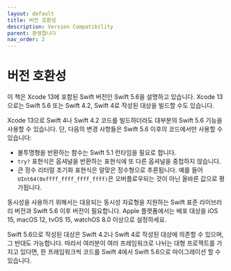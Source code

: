 ```yaml
---
layout: default
title: 버전 호환성
description: Version Compatibility
parent: 환영합니다
nav_order: 2
---
```


# 버전 호환성

이 책은 Xcode 13에 포함된 Swift 버전인 Swift 5.6을 설명하고 있습니다. Xcode 13으로는 Swift 5.6 또는 Swift 4.2, Swift 4로 작성된 대상을 빌드할 수도 있습니다.

Xcode 13으로 Swift 4나 Swift 4.2 코드를 빌드하더라도 대부분의 Swift 5.6 기능을 사용할 수 있습니다. 단, 다음의 변경 사항들은 Swift 5.6 이후의 코드에서만 사용할 수 있습니다:

* 불투명형을 반환하는 함수는 Swift 5.1 런타임을 필요로 합니다.
* `try?` 표현식은 옵셔널을 반환하는 표현식에 또 다른 옵셔널을 중첩하지 않습니다.
* 큰 정수 리터럴 초기화 표현식은 알맞은 정수형으로 추론됩니다. 예를 들어 `UInt64(0xffff_ffff_ffff_ffff)`은 오버플로우되는 것이 아닌 올바른 값으로 평가됩니다.

동시성을 사용하기 위해서는 대응되는 동시성 자료형을 지원하는 Swift 표준 라이브러리 버전과 Swift 5.6 이후 버전이 필요합니다. Apple 플랫폼에서는 배포 대상을 iOS 15, macOS 12, tvOS 15, watchOS 8.0 이상으로 설정하세요.

Swift 5.6으로 작성된 대상은 Swift 4.2나 Swift 4로 작성된 대상에 의존할 수 있으며, 그 반대도 가능합니다. 따라서 여러분이 여러 프레임워크로 나뉘는 대형 프로젝트를 가지고 있다면, 한 프레임워크씩 코드를 Swift 4에서 Swift 5.6으로 마이그레이션 할 수 있습니다.

